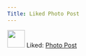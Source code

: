 ```yaml
---
Title: Liked Photo Post
---
```

<div class="u-author h-card">
<img src="https://static.lifeofpablo.com/pabs-cropped.jpg" class="u-photo" width="40">
Liked: <a class="u-like-of" href="https://www.ciccarello.me/posts/2023/07/17/denver-car/">Photo Post</a> </p>
</div>
